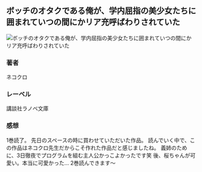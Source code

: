 ## ボッチのオタクである俺が、学内屈指の美少女たちに囲まれていつの間にかリア充呼ばわりされていた
![ボッチのオタクである俺が、学内屈指の美少女たちに囲まれていつの間にかリア充呼ばわりされていた](https://imgur.com/mETsPfU.png)
### 著者
ネコクロ
### レーベル
講談社ラノベ文庫
### 感想
1巻読了。
先日のスペースの時に買わせていただいた作品。
読んでいく中で、この作品はネコクロ先生だからこそ作れた作品だと感じましたね。
義姉のために、3日徹夜でプログラムを組む主人公かっこよかったです笑
後、桜ちゃんが可愛い。本当に可愛かった…
2巻読んできます～
